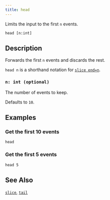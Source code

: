 ```yaml
---
title: head
---
```


Limits the input to the first `n` events.

```tql
head [n:int]
```

## Description

Forwards the first `n` events and discards the rest.

`head n` is a shorthand notation for [`slice end=n`](slice).

### `n: int (optional)`

The number of events to keep.

Defaults to `10`.

## Examples

### Get the first 10 events

```tql
head
```

### Get the first 5 events

```tql
head 5
```

## See Also

[`slice`](/reference/operators/slice),
[`tail`](/reference/operators/tail)
